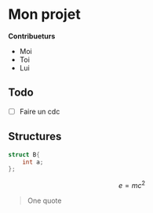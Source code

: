 # Mon projet

**Contribueturs**

- Moi
- Toi
- Lui

## Todo

- [ ] Faire un cdc


## Structures

```C
struct B{
    int a;
};
```


$$e= mc^2$$

> One quote
